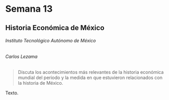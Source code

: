 # Semana 13

## Historia Económica de México

###### Instituto Tecnológico Autónomo de México

###### Carlos Lezama

> Discuta los acontecimientos más relevantes de la historia económica mundial del periodo y la medida en que estuvieron relacionados con la historia de México.

Texto.